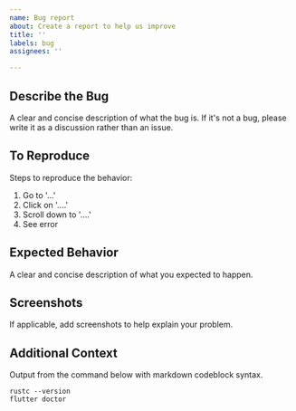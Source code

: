 ```yaml
---
name: Bug report
about: Create a report to help us improve
title: ''
labels: bug
assignees: ''

---
```


## Describe the Bug

A clear and concise description of what the bug is.
If it's not a bug, please write it as a discussion rather than an issue.

## To Reproduce

Steps to reproduce the behavior:

1. Go to '...'
2. Click on '....'
3. Scroll down to '....'
4. See error

## Expected Behavior

A clear and concise description of what you expected to happen.

## Screenshots

If applicable, add screenshots to help explain your problem.

## Additional Context

Output from the command below with markdown codeblock syntax.

```{code-block} shell
rustc --version
flutter doctor
```

